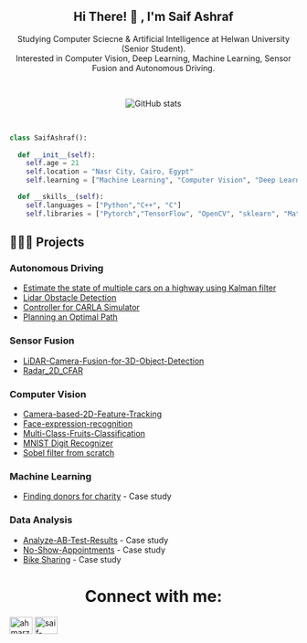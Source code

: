 <div align="center">
<p>
<h2>Hi There! 👋 , I'm Saif Ashraf</h2>
Studying Computer Sciecne & Artificial Intelligence at Helwan University (Senior Student).<br \>  
Interested in Computer Vision, Deep Learning, Machine Learning, Sensor Fusion and Autonomous Driving.
</p>

<br />

![GitHub stats](https://github-readme-stats.vercel.app/api?username=saif-ashraf99&count_private=true&show_icons=true&theme=ayu-mirage&hide_title=true)

<br />

</div>

```python
class SaifAshraf():
    
  def __init__(self):
    self.age = 21
    self.location = "Nasr City, Cairo, Egypt"
    self.learning = ["Machine Learning", "Computer Vision", "Deep Learning", "Sensor Fusion", "Autonomous Driving"]

  def __skills__(self):
    self.languages = ["Python","C++", "C"]
    self.libraries = ["Pytorch","TensorFlow", "OpenCV", "sklearn", "Matplotlib"]
```

## 👨🏻‍💻 Projects

### Autonomous Driving
- [Estimate the state of multiple cars on a highway using Kalman filter](https://github.com/saif-ashraf99/Unscented-Kalman-Filter)
- [Lidar Obstacle Detection](https://github.com/saif-ashraf99/Lidar-Obstacle-Detection)
- [Controller for CARLA Simulator](https://github.com/saif-ashraf99/Controller-for-CARLA-simulator)
- [Planning an Optimal Path](https://github.com/saif-ashraf99/Planning_an_Optimal_Path)
### Sensor Fusion
- [LiDAR-Camera-Fusion-for-3D-Object-Detection](https://github.com/saif-ashraf99/LiDAR-Camera-Fusion-for-3D-Object-Detection)
- [Radar_2D_CFAR](https://github.com/saif-ashraf99/Radar_2D_CFAR)
### Computer Vision 
- [Camera-based-2D-Feature-Tracking](https://github.com/saif-ashraf99/Camera-based-2D-Feature-Tracking)
- [Face-expression-recognition](https://github.com/saif-ashraf99/Face-expression-recognition)
- [Multi-Class-Fruits-Classification](https://github.com/saif-ashraf99/Multi-Class-Fruits-Classification)
- [MNIST Digit Recognizer](https://github.com/saif-ashraf99/Digit-Recognizer)
- [Sobel filter from scratch](https://github.com/saif-ashraf99/Sobel-Filter-From-Scratch)
### Machine Learning 
- [Finding donors for charity](https://github.com/saif-ashraf99/Charity-ML) - Case study
### Data Analysis
- [Analyze-AB-Test-Results](https://github.com/saif-ashraf99/Analyze-AB-Test-Results) - Case study
- [No-Show-Appointments](https://github.com/saif-ashraf99/No-Show-Appointments) - Case study
- [Bike Sharing](https://github.com/saif-ashraf99/Bike-sharing) - Case study
<div align="center">

# Connect with me:
<p align="left">
<a href="https://linkedin.com/in/saif-ashraf99" target="blank"><img align="center" src="https://raw.githubusercontent.com/rahuldkjain/github-profile-readme-generator/master/src/images/icons/Social/linked-in-alt.svg" alt="ahmarzaidi" height="30" width="40" /></a>
<a href="https://www.leetcode.com/saif_ashraf99" target="blank"><img align="center" src="https://raw.githubusercontent.com/rahuldkjain/github-profile-readme-generator/master/src/images/icons/Social/leet-code.svg" alt="saif-ashraf99" height="30" width="40" /></a>
</p>
</div>

